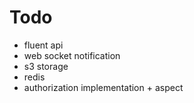 # Todo
- fluent api
- web socket notification
- s3 storage
- redis
- authorization implementation + aspect